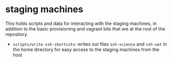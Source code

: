 # staging machines

This holds scripts and data for interacting with the staging machines, in addition to the basic provisioning and vagrant bits that are at the root of the repository.

* `scripts/write-ssh-shortcuts`: writes out files `ssh-science` and `ssh-uat` in the home directory for easy access to the staging machines from the host
